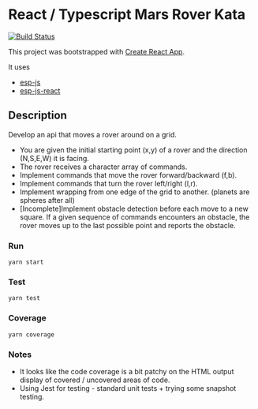 # React / Typescript Mars Rover Kata

[![Build Status](https://travis-ci.org/rrmarriott/mars-rover-ts.svg?branch=master)](https://travis-ci.org/rrmarriott/mars-rover-ts)

This project was bootstrapped with [Create React App](https://github.com/facebookincubator/create-react-app).

It uses
* [esp-js](https://github.com/esp/esp-js)
* [esp-js-react](https://github.com/esp/esp-js-react)

## Description

Develop an api that moves a rover around on a grid.

* You are given the initial starting point (x,y) of a rover and the direction (N,S,E,W) it is facing.
* The rover receives a character array of commands.
* Implement commands that move the rover forward/backward (f,b).
* Implement commands that turn the rover left/right (l,r).
* Implement wrapping from one edge of the grid to another. (planets are spheres after all)
* [Incomplete]Implement obstacle detection before each move to a new square. If a given sequence of commands encounters an obstacle, the rover moves up to the last possible point and reports the obstacle.

### Run
`yarn start`

### Test
`yarn test`

### Coverage
`yarn coverage`

### Notes
* It looks like the code coverage is a bit patchy on the HTML output display of covered / uncovered areas of code.
* Using Jest for testing - standard unit tests + trying some snapshot testing.
